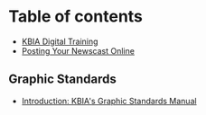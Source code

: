 # Table of contents

* [KBIA Digital Training](README.md)
* [Posting Your Newscast Online](posting-your-newscast-online.md)

## Graphic Standards

* [Introduction: KBIA's Graphic Standards Manual](graphic-standards/introduction-kbias-graphic-standards-manual.md)

